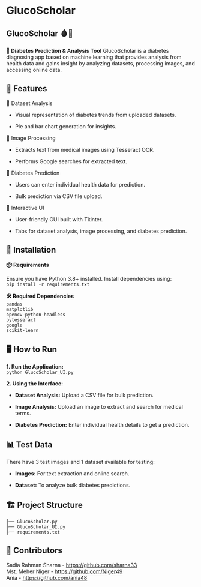 ﻿# GlucoScholar
## **GlucoScholar 🩸🤖**

**🏥 Diabetes Prediction & Analysis Tool**
GlucoScholar is a diabetes diagnosing app based on machine learning that provides analysis from health data and gains insight by analyzing datasets, processing images, and accessing online data.

## **📌 Features**

🔹 Dataset Analysis

- Visual representation of diabetes trends from uploaded datasets.

- Pie and bar chart generation for insights.

🔹 Image Processing

- Extracts text from medical images using Tesseract OCR.

- Performs Google searches for extracted text.

🔹 Diabetes Prediction

- Users can enter individual health data for prediction.

- Bulk prediction via CSV file upload.

🔹 Interactive UI

- User-friendly GUI built with Tkinter.

- Tabs for dataset analysis, image processing, and diabetes prediction.

## **🚀 Installation**

**📦 Requirements**

Ensure you have Python 3.8+ installed. Install dependencies using:  
`pip install -r requirements.txt`

**🛠 Required Dependencies**   
`pandas`     
`matplotlib`   
`opencv-python-headless`   
`pytesseract`   
`google`  
`scikit-learn`   

## **🖥 How to Run**
**1. Run the Application:**   
`python GlucoScholar_UI.py`

**2. Using the Interface:**

- **Dataset Analysis:** Upload a CSV file for bulk prediction.

- **Image Analysis:** Upload an image to extract and search for medical terms.

- **Diabetes Prediction:** Enter individual health details to get a prediction.

## 📊 Test Data

There have 3 test images and 1 dataset available for testing:

- **Images:** For text extraction and online search.

- **Dataset:** To analyze bulk diabetes predictions.

## **🏗 Project Structure**
`├── GlucoScholar.py`   
`├── GlucoScholar_UI.py`  
`├── requirements.txt`

## **🤝 Contributors**

Sadia Rahman Sharna - https://github.com/sharna33   
Mst. Meher Niger - https://github.com/Niger49   
Ania - https://github.com/ania48
 
 
 
